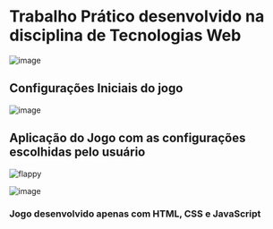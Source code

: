 # Trabalho Prático desenvolvido na disciplina de Tecnologias Web 

![image](https://user-images.githubusercontent.com/63065023/177061878-155a3f6a-f3a5-4a7a-8884-11473a923286.png)


## Configurações Iniciais do jogo 
![image](https://user-images.githubusercontent.com/63065023/177063437-9952bf4e-9bc3-4f23-b286-2cf9e38d4e24.png)


## Aplicação do Jogo com as configurações escolhidas pelo usuário
![flappy](https://user-images.githubusercontent.com/63065023/177061497-eaf7c29b-8aa2-4b18-9447-845c37cd14dc.png)

![image](https://user-images.githubusercontent.com/63065023/177061565-91149036-a8d5-45ee-abb5-9795d9ff2b9c.png)

### Jogo desenvolvido apenas com HTML, CSS e JavaScript

